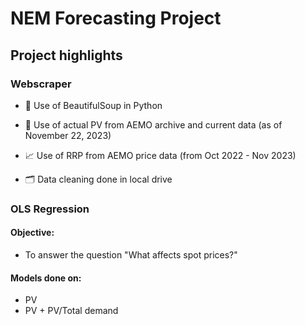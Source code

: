 # NEM Forecasting Project

## Project highlights

### Webscraper
- 🥫 Use of BeautifulSoup in Python

- 🔌 Use of actual PV from AEMO archive and current data (as of November 22, 2023)

- 📈 Use of RRP from AEMO price data (from Oct 2022 - Nov 2023)

- 🗂️ Data cleaning done in local drive

### OLS Regression

#### Objective:
- To answer the question "What affects spot prices?"

#### Models done on:
- PV
- PV + PV/Total demand



